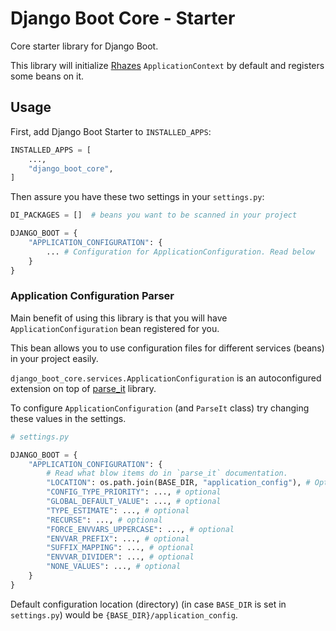 # Django Boot Core - Starter

Core starter library for Django Boot.

This library will initialize [Rhazes](https://github.com/django-boot/Rhazes) `ApplicationContext` by default and registers some beans on it.


## Usage

First, add Django Boot Starter to `INSTALLED_APPS`:


```python
INSTALLED_APPS = [
    ...,
    "django_boot_core",
]
```

Then assure you have these two settings in your `settings.py`:

```python
DI_PACKAGES = []  # beans you want to be scanned in your project

DJANGO_BOOT = {
    "APPLICATION_CONFIGURATION": {
        ... # Configuration for ApplicationConfiguration. Read below
    }
}
```

### Application Configuration Parser

Main benefit of using this library is that you will have `ApplicationConfiguration` bean registered for you.

This bean allows you to use configuration files for different services (beans) in your project easily.

`django_boot_core.services.ApplicationConfiguration` is an autoconfigured extension on top of [parse_it](https://github.com/naorlivne/parse_it) library.

To configure `ApplicationConfiguration` (and `ParseIt` class) try changing these values in the settings.

```python
# settings.py

DJANGO_BOOT = {
    "APPLICATION_CONFIGURATION": {
        # Read what blow items do in `parse_it` documentation.
        "LOCATION": os.path.join(BASE_DIR, "application_config"), # Optional, Location to read configuration files from
        "CONFIG_TYPE_PRIORITY": ..., # optional
        "GLOBAL_DEFAULT_VALUE": ..., # optional
        "TYPE_ESTIMATE": ..., # optional
        "RECURSE": ..., # optional
        "FORCE_ENVVARS_UPPERCASE": ..., # optional
        "ENVVAR_PREFIX": ..., # optional
        "SUFFIX_MAPPING": ..., # optional
        "ENVVAR_DIVIDER": ..., # optional
        "NONE_VALUES": ..., # optional
    }
}
```

Default configuration location (directory) (in case `BASE_DIR` is set in `settings.py`) would be `{BASE_DIR}/application_config`.

